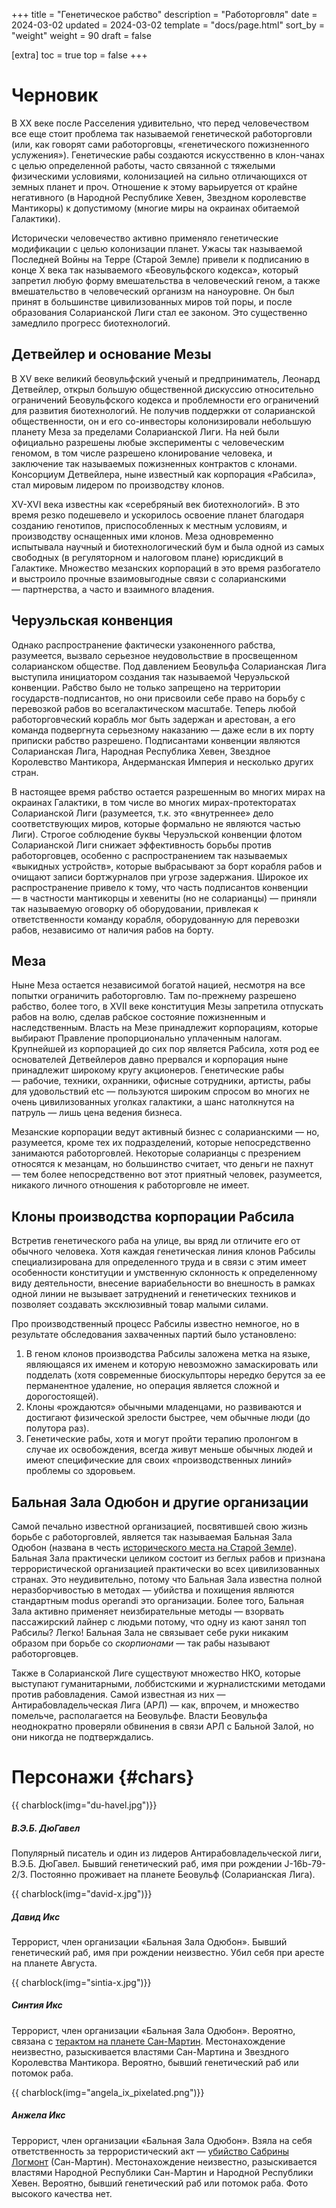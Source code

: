 +++
title = "Генетическое рабство"
description = "Работорговля"
date = 2024-03-02
updated = 2024-03-02
template = "docs/page.html"
sort_by = "weight"
weight = 90
draft = false

[extra]
toc = true
top = false
+++

Черновик
==

В XX веке после Расселения удивительно, что перед человечеством все еще стоит проблема так называемой генетической работорговли (или, как говорят сами работорговцы, «генетического пожизненного услужения»). Генетические рабы создаются искусственно в клон-чанах с целью определенной работы, часто связанной с тяжелыми физическими условиями, колонизацией на сильно отличающихся от земных планет и проч. Отношение к этому варьируется от крайне негативного (в Народной Республике Хевен, Звездном королевстве Мантикоры) к допустимому (многие миры на окраинах обитаемой Галактики).

Исторически человечество активно применяло генетические модификации с целью колонизации планет. Ужасы так называемой Последней Войны на Терре (Старой Земле) привели к подписанию в конце Х века так называемого «Беовульфского кодекса», который запретил любую форму вмешательства в человеческий геном, а также вмешательство в человеческий организм на наноуровне. Он был принят в большинстве цивилизованных миров той поры, и после образования Соларианской Лиги стал ее законом. Это существенно замедлило прогресс биотехнологий.

Детвейлер и основание Мезы
----

В XV веке великий беовульфский ученый и предприниматель, Леонард Детвейлер, открыл большую общественной дискуссию относительно ограничений Беовульфского кодекса и проблемности его ограничений для развития биотехнологий. Не получив поддержки от соларианской общественности, он и его со-инвесторы колонизировали небольшую планету Меза за пределами Соларианской Лиги. На ней были официально разрешены любые эксперименты с человеческим геномом, в том числе разрешено клонирование человека, и заключение так называемых пожизненных контрактов с клонами. Консорциум Детвейлера, ныне известный как корпорация «Рабсила», стал мировым лидером по производству клонов. 

XV-XVI века известны как «серебряный век биотехнологий». В это время резко подешевело и ускорилось освоение планет благодаря созданию генотипов, приспособленных к местным условиям, и производству оснащенных ими клонов. Меза одновременно испытывала научный и биотехнологический бум и была одной из самых свободных (в регуляторном и налоговом плане) юрисдикций в Галактике. Множество мезанских корпораций в это время разбогатело и выстроило прочные взаимовыгодные связи с соларианскими — партнерства, а часто и взаимного владения.

Черуэльская конвенция
----

Однако распространение фактически узаконенного рабства, разумеется, вызвало серьезное неудовольствие в просвещенном соларианском обществе. Под давлением Беовульфа Соларианская Лига выступила инициатором создания так называемой Черуэльской конвенции. Рабство было не только запрещено на территории государств-подписантов, но они присвоили себе право на борьбу с перевозкой рабов во всегалактическом масштабе. Теперь любой работорговческий корабль мог быть задержан и арестован, а его команда подвергнута серьезному наказанию — даже если в их порту приписки рабство разрешено. Подписантами конвенции являются Соларианская Лига, Народная Республика Хевен, Звездное Королевство Мантикора, Андерманская Империя и несколько других стран. 

В настоящее время рабство остается разрешенным во многих мирах на окраинах Галактики, в том числе во многих мирах-протекторатах Соларианской Лиги (разумеется, т.к. это «внутреннее» дело соответствующих миров, которые формально не являются частью Лиги). Строгое соблюдение буквы Черуэльской конвенции флотом Соларианской Лиги снижает эффективность борьбы против работорговцев, особенно с распространением так называемых «выкидных устройств», которые выбрасывают за борт корабля рабов и очищают записи бортжурналов при угрозе задержания. Широкое их распространение привело к тому, что часть подписантов конвенции — в частности мантикорцы и хевениты (но не соларианцы) — приняли так называемую оговорку об оборудовании, привлекая к ответственности команду корабля, оборудованную для перевозки рабов, независимо от наличия рабов на борту.

Меза 
----

Ныне Меза остается независимой богатой нацией, несмотря на все попытки ограничить работорговлю. Там по-прежнему разрешено рабство, более того, в XVII веке конституция Мезы запретила отпускать рабов на волю, сделав рабское состояние пожизненным и наследственным. Власть на Мезе принадлежит корпорациям, которые выбирают Правление пропорционально уплаченным налогам. Крупнейшей из корпорацией до сих пор является Рабсила, хотя род ее основателей Детвейлеров давно прервался и корпорация ныне принадлежит широкому кругу акционеров.  Генетические рабы — рабочие, техники, охранники, офисные сотрудники, артисты, рабы для удовольствий etc — пользуются широким спросом во многих не очень цивилизованных уголках галактики, а шанс натолкнутся на патруль — лишь цена ведения бизнеса.

Мезанские корпорации ведут активный бизнес с соларианскими — но, разумеется, кроме тех их подразделений, которые непосредственно занимаются работорговлей. Некоторые соларианцы с презрением относятся к мезанцам, но большинство считает, что деньги не пахнут — тем более непосредственно вот этот приятный человек, разумеется, никакого личного отношения к работорговле не имеет. 

Клоны производства корпорации Рабсила
--------------------------------------

Встретив генетического раба на улице, вы вряд ли отличите его от обычного человека. Хотя каждая генетическая линия клонов Рабсилы специализирована для определенного труда и в связи с этим имеет особенности конституции и умственную склонность к определенному виду деятельности, внесение вариабельности во внешность в рамках одной линии не вызывает затруднений и генетических техников и позволяет создавать эксклюзивный товар малыми силами. 

Про производственный процесс Рабсилы известно немногое, но в результате обследования захваченных партий было установлено:
1. В геном клонов производства Рабсилы заложена метка на языке, являющаяся их именем и которую невозможно замаскировать или подделать (хотя современные биоскульпторы нередко берутся за ее перманентное удаление, но операция является сложной и дорогостоящей). 
2. Клоны «рождаются» обычными младенцами, но развиваются и достигают физической зрелости быстрее, чем обычные люди (до полутора раз). 
3. Генетические рабы, хотя и могут пройти терапию пролонгом в случае их освобождения, всегда живут меньше обычных людей и имеют специфические для своих «производственных линий» проблемы со здоровьем.


Бальная Зала Одюбон и другие организации
----

Самой печально известной организацией, посвятившей свою жизнь борьбе с работорговлей, является так называемая Бальная Зала Одюбон (названа в честь [исторического места на Старой Земле](https://en.wikipedia.org/wiki/Audubon_Ballroom)). Бальная Зала практически целиком состоит из беглых рабов и признана террористической организацией практически во всех цивилизованных странах. Это неудивительно, потому что Бальная Зала известна полной неразборчивостью в методах — убийства и похищения являются стандартным modus operandi это организации. Более того, Бальная Зала активно применяет неизбирательные методы — взорвать пассажирский лайнер с людьми потому, что одну из кают занял топ Рабсилы? Легко! Бальная Зала не связывает себе руки никаким образом при борьбе со _скорпионами_ — так рабы называют работорговцев.

Также в Соларианской Лиге существуют множество НКО, которые выступают гуманитарными, лоббистскими и журналистскими методами против рабовладения. Самой известная из них —  Антирабовладельческая Лига (АРЛ) — как, впрочем, и множество помельче, располагается на Беовульфе. Власти Беовульфа неоднократно проверяли обвинения в связи АРЛ с Бальной Залой, но они никогда не подтверждались.

Персонажи {#chars}
====

{{ charblock(img="du-havel.jpg")}}
##### В.Э.Б. ДюГавел
Популярный писатель и один из лидеров Антирабовладельческой лиги, В.Э.Б. ДюГавел. Бывший генетический раб, имя при рождении J-16b-79-2/3. Постоянно проживает на планете Беовульф (Соларианская Лига).

{{ charblock(img="david-x.jpg")}}
##### Давид Икс
Террорист, член организации «Бальная Зала Одюбон». Бывший генетический раб, имя при рождении неизвестно. Убил себя при аресте на планете Августа.

{{ charblock(img="sintia-x.jpg")}}
##### Синтия Икс
Террорист, член организации «Бальная Зала Одюбон». Вероятно, связана с [терактом на планете Сан-Мартин](https://t.me/c/1554956537/20). Местонахождение неизвестно, разыскивается властями Сан-Мартина и Звездного Королевства Мантикора. Вероятно, бывший генетический раб или потомок раба.

{{ charblock(img="angela_ix_pixelated.png")}}
##### Анжела Икс
Террорист, член организации «Бальная Зала Одюбон». Взяла на себя ответственность за террористический акт — [убийство Сабрины Логмонт](https://t.me/c/1554956537/104) (Сан-Мартин). Местонахождение неизвестно, разыскивается властями Народной Республики Сан-Мартин и Народной Республики Хевен. Вероятно, бывший генетический раб или потомок раба. Фото высокого качества нет.
